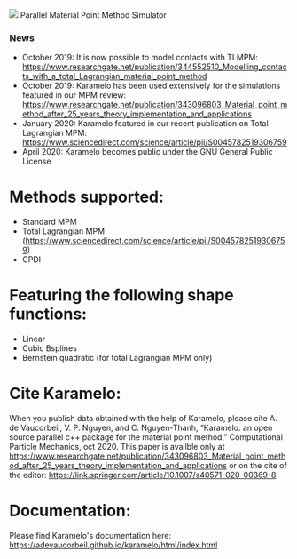 <img src="https://github.com/adevaucorbeil/karamelo/blob/master/logo.svg">
Parallel Material Point Method Simulator


### News
- October 2019: It is now possible to model contacts with TLMPM: https://www.researchgate.net/publication/344552510_Modelling_contacts_with_a_total_Lagrangian_material_point_method
- October 2019: Karamelo has been used extensively for the simulations featured in our MPM review: https://www.researchgate.net/publication/343096803_Material_point_method_after_25_years_theory_implementation_and_applications
- January 2020: Karamelo featured in our recent publication on Total Lagrangian MPM: https://www.sciencedirect.com/science/article/pii/S0045782519306759
- April 2020: Karamelo becomes public under the GNU General Public License

# Methods supported:
- Standard MPM
- Total Lagrangian MPM (https://www.sciencedirect.com/science/article/pii/S0045782519306759)
- CPDI

# Featuring the following shape functions:
- Linear
- Cubic Bsplines
- Bernstein quadratic (for total Lagrangian MPM only)

# Cite Karamelo:
When you publish data obtained with the help of Karamelo, please cite A. de Vaucorbeil, V. P. Nguyen, and C. Nguyen-Thanh, “Karamelo: an open source parallel c++ package for the material point method,” Computational Particle Mechanics, oct 2020.
This paper is availble only at https://www.researchgate.net/publication/343096803_Material_point_method_after_25_years_theory_implementation_and_applications or on the cite of the editor: https://link.springer.com/article/10.1007/s40571-020-00369-8

# Documentation:
Please find Karamelo's documentation here:  https://adevaucorbeil.github.io/karamelo/html/index.html
